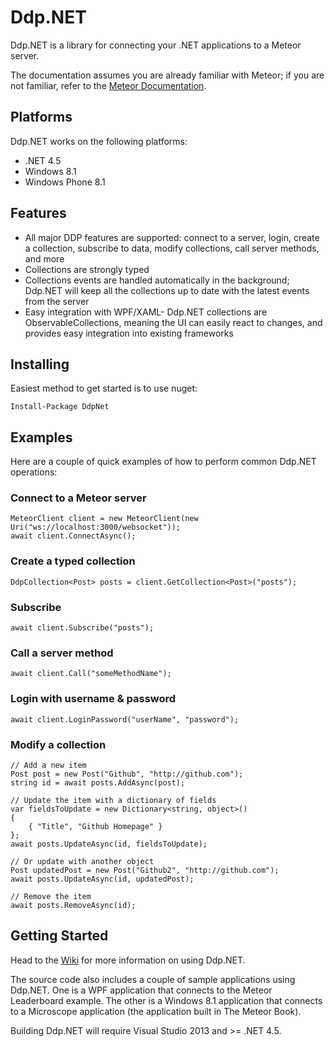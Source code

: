 # Ddp.NET #

Ddp.NET is a library for connecting your .NET applications to a Meteor server.

The documentation assumes you are already familiar with Meteor; if you are not familiar, refer to the [Meteor Documentation](http://docs.meteor.com/).

## Platforms ##

Ddp.NET works on the following platforms:

* .NET 4.5
* Windows 8.1
* Windows Phone 8.1

## Features ##

* All major DDP features are supported: connect to a server, login, create a collection, subscribe to data, modify collections, call server methods, and more
* Collections are strongly typed
* Collections events are handled automatically in the background; Ddp.NET will keep all the collections up to date with the latest events from the server
* Easy integration with WPF/XAML- Ddp.NET collections are ObservableCollections, meaning the UI can easily react to changes, and provides easy integration into existing frameworks

## Installing ##
Easiest method to get started is to use nuget:

    Install-Package DdpNet

## Examples ##

Here are a couple of quick examples of how to perform common Ddp.NET operations:

### Connect to a Meteor server ###


	MeteorClient client = new MeteorClient(new Uri("ws://localhost:3000/websocket"));
	await client.ConnectAsync();

### Create a typed collection ###

	DdpCollection<Post> posts = client.GetCollection<Post>("posts");

### Subscribe ###

	await client.Subscribe("posts");

### Call a server method ###

	await client.Call("someMethodName");

### Login with username & password ###

	await client.LoginPassword("userName", "password");

### Modify a collection ###

	// Add a new item
	Post post = new Post("Github", "http://github.com");
	string id = await posts.AddAsync(post);

	// Update the item with a dictionary of fields
	var fieldsToUpdate = new Dictionary<string, object>()
	{
		{ "Title", "Github Homepage" }
	};
	await posts.UpdateAsync(id, fieldsToUpdate);

	// Or update with another object
	Post updatedPost = new Post("Github2", "http://github.com");
	await posts.UpdateAsync(id, updatedPost);

	// Remove the item
	await posts.RemoveAsync(id);

## Getting Started ##

Head to the [Wiki](https://github.com/echception/DdpNet/wiki) for more information on using Ddp.NET.

The source code also includes a couple of sample applications using Ddp.NET.  One is a WPF application that connects to the Meteor Leaderboard example. The other is a Windows 8.1 application that connects to a Microscope application (the application built in The Meteor Book). 

Building Ddp.NET will require Visual Studio 2013 and >= .NET 4.5.




